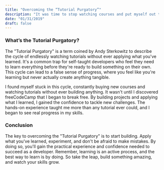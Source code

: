 ```yaml
---
title: "Overcoming the “Tutorial Purgatory”"
description: "It was time to stop watching courses and put myself out there"
date: "01/31/2019"
draft: false
---
```


### What’s the Tutorial Purgatory?

The "Tutorial Purgatory" is a term coined by Andy Sterkowitz to describe the cycle of endlessly watching tutorials without ever applying what you've learned. It's a common trap for self-taught developers who feel they need to learn everything before they're ready to build something on their own. This cycle can lead to a false sense of progress, where you feel like you're learning but never actually create anything tangible.

I found myself stuck in this cycle, constantly buying new courses and watching tutorials without ever building anything. It wasn't until I discovered freeCodeCamp that I began to break free. By building projects and applying what I learned, I gained the confidence to tackle new challenges. The hands-on experience taught me more than any tutorial ever could, and I began to see real progress in my skills.

### Conclusion

The key to overcoming the "Tutorial Purgatory" is to start building. Apply what you've learned, experiment, and don't be afraid to make mistakes. By doing so, you'll gain the practical experience and confidence needed to succeed as a developer. Remember, learning is an active process, and the best way to learn is by doing. So take the leap, build something amazing, and watch your skills grow.